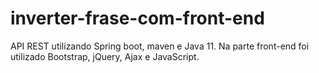 # inverter-frase-com-front-end
API REST utilizando Spring boot, maven e Java 11. Na parte front-end foi utilizado Bootstrap, jQuery, Ajax e JavaScript.
